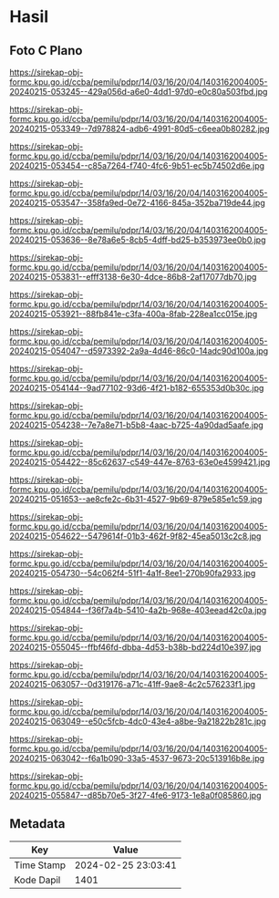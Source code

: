 # Hasil

## Foto C Plano

https://sirekap-obj-formc.kpu.go.id/ccba/pemilu/pdpr/14/03/16/20/04/1403162004005-20240215-053245--429a056d-a6e0-4dd1-97d0-e0c80a503fbd.jpg

https://sirekap-obj-formc.kpu.go.id/ccba/pemilu/pdpr/14/03/16/20/04/1403162004005-20240215-053349--7d978824-adb6-4991-80d5-c6eea0b80282.jpg

https://sirekap-obj-formc.kpu.go.id/ccba/pemilu/pdpr/14/03/16/20/04/1403162004005-20240215-053454--c85a7264-f740-4fc6-9b51-ec5b74502d6e.jpg

https://sirekap-obj-formc.kpu.go.id/ccba/pemilu/pdpr/14/03/16/20/04/1403162004005-20240215-053547--358fa9ed-0e72-4166-845a-352ba719de44.jpg

https://sirekap-obj-formc.kpu.go.id/ccba/pemilu/pdpr/14/03/16/20/04/1403162004005-20240215-053636--8e78a6e5-8cb5-4dff-bd25-b353973ee0b0.jpg

https://sirekap-obj-formc.kpu.go.id/ccba/pemilu/pdpr/14/03/16/20/04/1403162004005-20240215-053831--efff3138-6e30-4dce-86b8-2af17077db70.jpg

https://sirekap-obj-formc.kpu.go.id/ccba/pemilu/pdpr/14/03/16/20/04/1403162004005-20240215-053921--88fb841e-c3fa-400a-8fab-228ea1cc015e.jpg

https://sirekap-obj-formc.kpu.go.id/ccba/pemilu/pdpr/14/03/16/20/04/1403162004005-20240215-054047--d5973392-2a9a-4d46-86c0-14adc90d100a.jpg

https://sirekap-obj-formc.kpu.go.id/ccba/pemilu/pdpr/14/03/16/20/04/1403162004005-20240215-054144--9ad77102-93d6-4f21-b182-655353d0b30c.jpg

https://sirekap-obj-formc.kpu.go.id/ccba/pemilu/pdpr/14/03/16/20/04/1403162004005-20240215-054238--7e7a8e71-b5b8-4aac-b725-4a90dad5aafe.jpg

https://sirekap-obj-formc.kpu.go.id/ccba/pemilu/pdpr/14/03/16/20/04/1403162004005-20240215-054422--85c62637-c549-447e-8763-63e0e4599421.jpg

https://sirekap-obj-formc.kpu.go.id/ccba/pemilu/pdpr/14/03/16/20/04/1403162004005-20240215-051653--ae8cfe2c-6b31-4527-9b69-879e585e1c59.jpg

https://sirekap-obj-formc.kpu.go.id/ccba/pemilu/pdpr/14/03/16/20/04/1403162004005-20240215-054622--5479614f-01b3-462f-9f82-45ea5013c2c8.jpg

https://sirekap-obj-formc.kpu.go.id/ccba/pemilu/pdpr/14/03/16/20/04/1403162004005-20240215-054730--54c062f4-51f1-4a1f-8ee1-270b90fa2933.jpg

https://sirekap-obj-formc.kpu.go.id/ccba/pemilu/pdpr/14/03/16/20/04/1403162004005-20240215-054844--f36f7a4b-5410-4a2b-968e-403eead42c0a.jpg

https://sirekap-obj-formc.kpu.go.id/ccba/pemilu/pdpr/14/03/16/20/04/1403162004005-20240215-055045--ffbf46fd-dbba-4d53-b38b-bd224d10e397.jpg

https://sirekap-obj-formc.kpu.go.id/ccba/pemilu/pdpr/14/03/16/20/04/1403162004005-20240215-063057--0d319176-a71c-41ff-9ae8-4c2c576233f1.jpg

https://sirekap-obj-formc.kpu.go.id/ccba/pemilu/pdpr/14/03/16/20/04/1403162004005-20240215-063049--e50c5fcb-4dc0-43e4-a8be-9a21822b281c.jpg

https://sirekap-obj-formc.kpu.go.id/ccba/pemilu/pdpr/14/03/16/20/04/1403162004005-20240215-063042--f6a1b090-33a5-4537-9673-20c513916b8e.jpg

https://sirekap-obj-formc.kpu.go.id/ccba/pemilu/pdpr/14/03/16/20/04/1403162004005-20240215-055847--d85b70e5-3f27-4fe6-9173-1e8a0f085860.jpg


## Metadata

| Key        | Value               |
| ---------- | ------------------- |
| Time Stamp | 2024-02-25 23:03:41 |
| Kode Dapil | 1401                |



